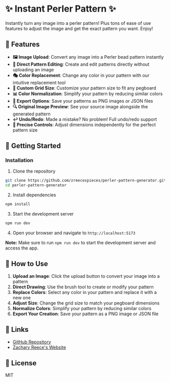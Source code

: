 # ✨ Instant Perler Pattern ✨

Instantly turn any image into a perler pattern! Plus tons of ease of use features to adjust the image and get the exact pattern you want. Enjoy!

## 🎨 Features

- **🖼️ Image Upload**: Convert any image into a Perler bead pattern instantly
- **🔄 Direct Pattern Editing**: Create and edit patterns directly without uploading an image
- **🎭 Color Replacement**: Change any color in your pattern with our intuitive replacement tool
- **🧩 Custom Grid Size**: Customize your pattern size to fit any pegboard
- **📊 Color Normalization**: Simplify your pattern by reducing similar colors
- **💾 Export Options**: Save your patterns as PNG images or JSON files
- **🔍 Original Image Preview**: See your source image alongside the generated pattern
- **↩️ Undo/Redo**: Made a mistake? No problem! Full undo/redo support
- **🎯 Precise Controls**: Adjust dimensions independently for the perfect pattern size

## 🚀 Getting Started

### Installation

1. Clone the repository

```bash
git clone https://github.com/zreecespieces/perler-pattern-generator.git
cd perler-pattern-generator
```

2. Install dependencies

```bash
npm install
```

3. Start the development server

```bash
npm run dev
```

4. Open your browser and navigate to `http://localhost:5173`

**Note:** Make sure to run `npm run dev` to start the development server and access the app.

## 📖 How to Use

1. **Upload an Image**: Click the upload button to convert your image into a pattern
2. **Direct Drawing**: Use the brush tool to create or modify your pattern
3. **Replace Colors**: Select any color in your pattern and replace it with a new one
4. **Adjust Size**: Change the grid size to match your pegboard dimensions
5. **Normalize Colors**: Simplify your pattern by reducing similar colors
6. **Export Your Creation**: Save your pattern as a PNG image or JSON file

## 🔗 Links

- [GitHub Repository](https://github.com/zreecespieces/perler-pattern-generator)
- [Zachary Reece&#39;s Website](https://zacharyreece.dev)

## 📜 License

MIT
